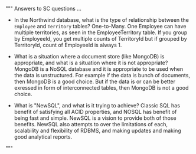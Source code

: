 """ Answers to SC questions ...

- In the Northwind database, what is the type of relationship between the
  `Employee` and `Territory` tables?
 One-to-Many. One Employee can have multiple territories, as seen in the
 EmployeeTerritory table. If you group by EmployeeId, you get multiple counts
 of TerritoryId but if grouped by TerritoryId, count of EmployeeId is always 1.

- What is a situation where a document store (like MongoDB) is appropriate, and
  what is a situation where it is not appropriate?
  MongoDB is a NoSQL database and it is appropriate to be used when the data is
  unstructured. For example if the data is bunch of documents, then MongoDB is
  a good choice. But if the data is or can be better exressed in form of
  interconnected tables, then MongoDB is not a good choice.

- What is "NewSQL", and what is it trying to achieve?
  Classic SQL has benefit of satisfying all ACID properties, and NOSQL  has
  benefit of being fast and simple. NewSQL is a vision to provide both of those
  benefits. NewSQL also attempts to over the limitations of each, scalability
  and flexibility of RDBMS, and making updates and making good analytical reports.

"""
